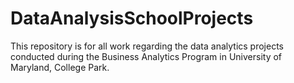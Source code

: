 # DataAnalysisSchoolProjects
This repository is for all work regarding the data analytics projects conducted during the Business Analytics Program in University of Maryland, College Park. 
